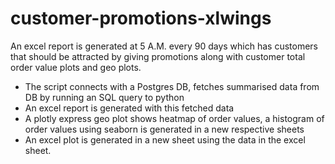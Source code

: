 # customer-promotions-xlwings
An excel report is generated at 5 A.M. every 90 days which has customers that should be attracted by giving promotions along with customer total order value plots and geo plots.

- The script connects with a Postgres DB, fetches summarised data from DB by running an SQL query to python
- An excel report is generated with this fetched data
- A plotly express geo plot shows heatmap of order values, a histogram of order values using seaborn is generated in a new respective sheets
- An excel plot is generated in a new sheet using the data in the excel sheet.
